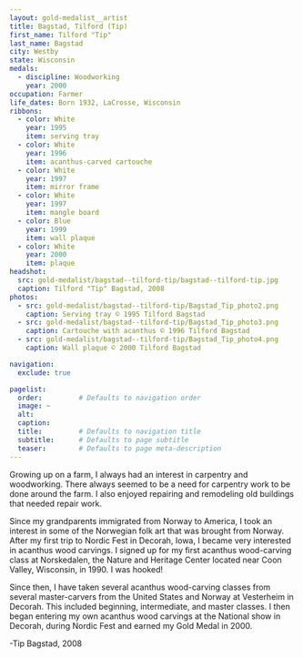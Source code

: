 ```yaml
---
layout: gold-medalist__artist
title: Bagstad, Tilford (Tip)
first_name: Tilford "Tip"
last_name: Bagstad
city: Westby
state: Wisconsin
medals: 
  - discipline: Woodworking
    year: 2000
occupation: Farmer
life_dates: Born 1932, LaCrosse, Wisconsin
ribbons:
  - color: White
    year: 1995
    item: serving tray
  - color: White
    year: 1996
    item: acanthus-carved cartouche
  - color: White
    year: 1997
    item: mirror frame
  - color: White
    year: 1997
    item: mangle board
  - color: Blue
    year: 1999
    item: wall plaque
  - color: White
    year: 2000
    item: plaque
headshot:
  src: gold-medalist/bagstad--tilford-tip/bagstad--tilford-tip.jpg
  caption: Tilford "Tip" Bagstad, 2008
photos:
  - src: gold-medalist/bagstad--tilford-tip/Bagstad_Tip_photo2.png
    caption: Serving tray © 1995 Tilford Bagstad
  - src: gold-medalist/bagstad--tilford-tip/Bagstad_Tip_photo3.png
    caption: Cartouche with acanthus © 1996 Tilford Bagstad
  - src: gold-medalist/bagstad--tilford-tip/Bagstad_Tip_photo4.png
    caption: Wall plaque © 2000 Tilford Bagstad

navigation:
  exclude: true

pagelist:
  order:         # Defaults to navigation order  
  image: ~
  alt:
  caption:
  title:         # Defaults to navigation title
  subtitle:      # Defaults to page subtitle
  teaser:        # Defaults to page meta-description  
---
```

Growing up on a farm, I always had an interest in carpentry and woodworking.  There always seemed to be a need for carpentry work to be done around the farm.  I also enjoyed repairing and remodeling old buildings that needed repair work.

Since my grandparents immigrated from Norway to America, I took an interest in some of the Norwegian folk art that was brought from Norway.  After my first trip to Nordic Fest in Decorah, Iowa, I became very interested in acanthus wood carvings.  I signed up for my first acanthus wood-carving class at Norskedalen, the Nature and Heritage Center located near Coon Valley, Wisconsin, in 1990. I was hooked!

Since then, I have taken several acanthus wood-carving classes from several master-carvers from the United States and Norway at Vesterheim in Decorah.  This included beginning, intermediate, and master classes.  I then began entering my own acanthus wood carvings at the National show in Decorah, during Nordic Fest and earned my Gold Medal in 2000.  

-Tip Bagstad, 2008
